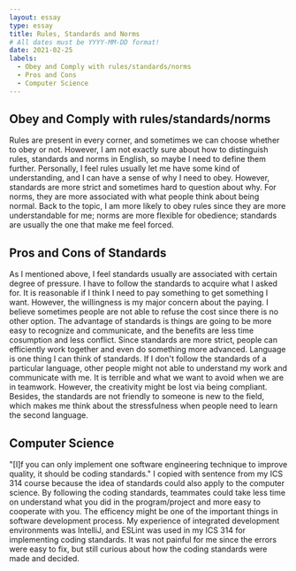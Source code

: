 ```yaml
---
layout: essay
type: essay
title: Rules, Standards and Norms
# All dates must be YYYY-MM-DD format!
date: 2021-02-25
labels:
  - Obey and Comply with rules/standards/norms
  - Pros and Cons
  - Computer Science
---
```


## Obey and Comply with rules/standards/norms

Rules are present in every corner, and sometimes we can choose whether to obey or not. However, I am not exactly sure about how to distinguish rules, standards and norms in English, so maybe I need to define them further. Personally, I feel rules usually let me have some kind of understanding, and I can have a sense of why I need to obey. However, standards are more strict and sometimes hard to question about why. For norms, they are more associated with what people think about being normal. Back to the topic, I am more likely to obey rules since they are more understandable for me; norms are more flexible for obedience; standards are usually the one that make me feel forced.

## Pros and Cons of Standards

As I mentioned above, I feel standards usually are associated with certain degree of pressure. I have to follow the standards to acquire what I asked for. It is reasonable if I think I need to pay something to get something I want. However, the willingness is my major concern about the paying. I believe sometimes people are not able to refuse the cost since there is no other option. The advantage of standards is things are going to be more easy to recognize and communicate, and the benefits are less time cosumption and less conflict. Since standards are more strict, people can efficiently work together and even do something more advanced. Language is one thing I can think of standards. If I don't follow the standards of a particular language, other people might not able to understand my work and communicate with me. It is terrible and what we want to avoid when we are in teamwork. However, the creativity might be lost via being compliant. Besides, the standards are not friendly to someone is new to the field, which makes me think about the stressfulness when people need to learn the second language. 

## Computer Science 

"[I]f you can only implement one software engineering technique to improve quality, it should be coding standards." I copied with sentence from my ICS 314 course because the idea of standards could also apply to the computer science. By following the coding standards, teammates could take less time on understand what you did in the program/project and more easy to cooperate with you. The efficency might be one of the important things in software development process. My experience of integrated development environments was IntelliJ, and ESLint was used in my ICS 314 for implementing coding standards. It was not painful for me since the errors were easy to fix, but still curious about how the coding standards were made and decided. 

